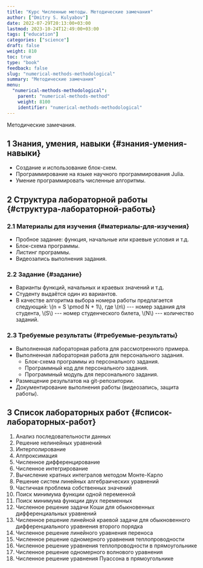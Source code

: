 ```yaml
---
title: "Курс Численные методы. Методические замечания"
author: ["Dmitry S. Kulyabov"]
date: 2022-07-29T20:13:00+03:00
lastmod: 2023-10-24T12:49:00+03:00
tags: ["education"]
categories: ["science"]
draft: false
weight: 810
toc: true
type: "book"
feedback: false
slug: "numerical-methods-methodological"
summary: "Методические замечания"
menu:
  "numerical-methods-methodological":
    parent: "numerical-methods-method"
    weight: 8100
    identifier: "numerical-methods-methodological"
---
```


Методические замечания.

<!--more-->


## <span class="section-num">1</span> Знания, умения, навыки {#знания-умения-навыки}

-   Создание и использование блок-схем.
-   Программирование на языке научного программирования Julia.
-   Умение программировать численные алгоритмы.


## <span class="section-num">2</span> Структура лабораторной работы {#структура-лабораторной-работы}


### <span class="section-num">2.1</span> Материалы для изучения {#материалы-для-изучения}

-   Пробное задание: функция, начальные или краевые условия и т.д.
-   Блок-схема программы.
-   Листинг программы.
-   Видеозапись выполнения задания.


### <span class="section-num">2.2</span> Задание {#задание}

-   Варианты функций, начальных и краевых значений и т.д.
-   Студенту выдаётся один из вариантов.
-   В качестве алгоритма выбора номера работы предлагается следующий:  \\(n = S \pmod N + 1\\), где \\(n\\) --- номер задания для студента, \\(S\\) --- номер студенческого билета, \\(N\\) --- количество заданий.


### <span class="section-num">2.3</span> Требуемые результаты {#требуемые-результаты}

-   Выполненная лабораторная работа для рассмотренного примера.
-   Выполненная лабораторная работа для персонального задания.
    -   Блок-схема программы из персонального задания.
    -   Программный код для персонального задания.
    -   Программный модуль для персонального задания.
-   Размещение результатов на git-репозитории.
-   Документирование выполнения работы (видеозапись, защита работы).


## <span class="section-num">3</span> Список лабораторных работ {#список-лабораторных-работ}

1.  Анализ последовательности данных
2.  Решение нелинейных уравнений
3.  Интерполирование
4.  Аппроксимация
5.  Численное дифференцирование
6.  Численное интегрирование
7.  Вычисление кратных интегралов методом Монте-Карло
8.  Решение систем линейных алгебраических уравнений
9.  Частичная проблема собственных значений
10. Поиск минимума функции одной переменной
11. Поиск минимума функции двух переменных
12. Численное решение задачи Коши для обыкновенных дифференциальных уравнений
13. Численное решение линейной краевой задачи для обыкновенного дифференциального уравнения второго порядка
14. Численное решение линейного уравнения переноса
15. Численное решение одномерного уравнения теплопроводности
16. Численное решение уравнения теплопроводности в прямоугольнике
17. Численное решение одномерного волнового уравнения
18. Численное решение уравнения Пуассона в прямоугольнике

